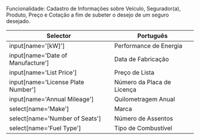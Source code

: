 
Funcionalidade: Cadastro de Informações sobre Veículo, Segurador(a), Produto, Preço e Cotação
a fim de subeter o desejo de um seguro desejado.


| Selector                               | Português                     |
|----------------------------------------|-------------------------------|
| input[name='[kW]']                     | Performance de Energia        |
| input[name='Date of Manufacture']      | Data de Fabricação            |
| input[name='List Price']               | Preço de Lista                |
| input[name='License Plate Number']     | Número da Placa de Licença    |
| input[name='Annual Mileage']           | Quilometragem Anual           |
| select[name='Make']                    | Marca                         |
| select[name='Number of Seats']         | Número de Assentos            |
| select[name='Fuel Type']               | Tipo de Combustível           |